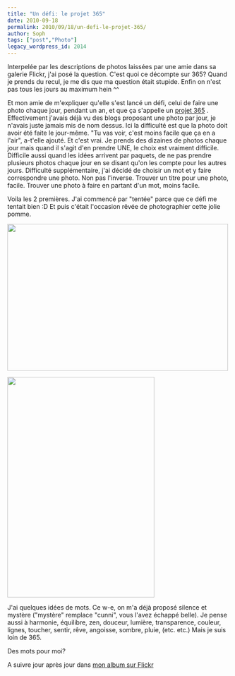 ```yaml
---
title: "Un défi: le projet 365"
date: 2010-09-18
permalink: 2010/09/18/un-defi-le-projet-365/
author: Soph
tags: ["post","Photo"]
legacy_wordpress_id: 2014
---
```


Interpelée par les descriptions de photos laissées par une amie dans sa galerie Flickr, j'ai posé la question. C'est quoi ce décompte sur 365? Quand je prends du recul, je me dis que ma question était stupide. Enfin on n'est pas tous les jours au maximum hein ^^

Et mon amie de m'expliquer qu'elle s'est lancé un défi, celui de faire une photo chaque jour, pendant un an, et que ça s'appelle un [projet 365](http://phototrend.fr/2010/02/mp-65-quelques-conseils-pour-bien-reussir-son-projet-365/) . Effectivement j'avais déjà vu des blogs proposant une photo par jour, je n'avais juste jamais mis de nom dessus. Ici la difficulté est que la photo doit avoir été faite le jour-même.
"Tu vas voir, c'est moins facile que ça en a l'air", a-t'elle ajouté. Et c'est vrai. Je prends des dizaines de photos chaque jour mais quand il s'agit d'en prendre UNE, le choix est vraiment difficile. Difficile aussi quand les idées arrivent par paquets, de ne pas prendre plusieurs photos chaque jour en se disant qu'on les compte pour les autres jours.
Difficulté supplémentaire, j'ai décidé de choisir un mot et y faire correspondre une photo. Non pas l'inverse. Trouver un titre pour une photo, facile. Trouver une photo à faire en partant d'un mot, moins facile.

Voila les 2 premières. J'ai commencé par "tentée" parce que ce défi me tentait bien :D Et puis c'était l'occasion rêvée de photographier cette jolie pomme.

<!-- excerpt -->

[<img class="alignnone size-full wp-image-2015" title="4995940543_1444eb3744" src="https://64k.be/wp-content/uploads/2010/09/4995940543_1444eb3744.jpg" alt="" width="500" height="333" />](http://www.flickr.com/photos/64k/4997585169/#/photos/64k/4997585169/lightbox/)

[<img class="alignnone size-full wp-image-2016" title="4997585169_9d8e5663bc" src="https://64k.be/wp-content/uploads/2010/09/4997585169_9d8e5663bc.jpg" alt="" width="333" height="500" />](http://www.flickr.com/photos/64k/4997585169/#/photos/64k/4997585169/lightbox/)

J'ai quelques idées de mots. Ce w-e, on m'a déjà proposé silence et mystère ("mystère" remplace "cunni", vous l'avez échappé belle). Je pense aussi à harmonie, équilibre, zen, douceur, lumière, transparence, couleur, lignes, toucher, sentir, rêve, angoisse, sombre, pluie, (etc. etc.) Mais je suis loin de 365.

Des mots pour moi?

A suivre jour après jour dans [mon album sur Flickr](http://www.flickr.com/photos/64k/sets/72157624969729130/)
